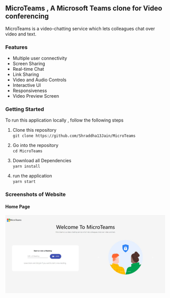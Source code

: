 ## MicroTeams , A Microsoft Teams clone for Video conferencing
MicroTeams is a video-chatting service which lets colleagues chat over video and text.

### Features
- Multiple user connectivity
- Screen Sharing
- Real-time Chat
- Link Sharing
- Video and Audio Controls
- Interactive UI
- Responsiveness
- Video Preview Screen

### Getting Started
To run this application locally , follow the following steps 

1. Clone this repository  
  `git clone https://github.com/Shraddha13Jain/MicroTeams `

2. Go into the repository  
   `cd MicroTeams`

3. Download all Dependencies  
   `yarn install`

4. run the application   
  `yarn start`
                        

### Screenshots of Website
#### Home Page
<img src="/images/home.jpeg"/>